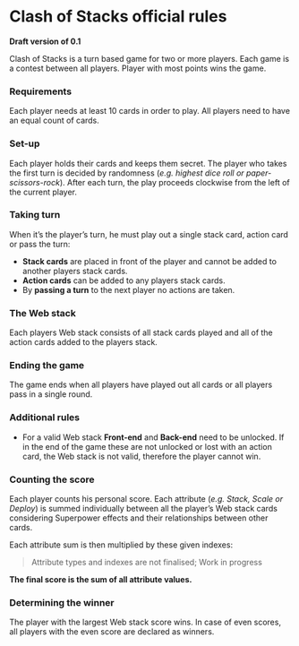 # **Clash of Stacks** official rules
**Draft version of 0.1**

Clash of Stacks is a turn based game for two or more players. Each game is a contest between all players. Player with most points wins the game.

### Requirements
Each player needs at least 10 cards in order to play. All players need to have an equal count of cards.

### Set-up
Each player holds their cards and keeps them secret. The player who takes the first turn is decided by randomness (_e.g. highest dice roll or paper-scissors-rock_).
After each turn, the play proceeds  clockwise from the left of the current player.

### Taking turn
When it’s the player’s turn, he must play out a single stack card, action card or pass the turn:
  - **Stack cards** are placed in front of the player and cannot be added to another players stack cards.
  - **Action cards** can be added to any players stack cards.
  - By **passing a turn** to the next player no actions are taken.

### The Web stack
Each players Web stack consists of all stack cards played and all of the action cards added to the players stack.

### Ending the game
The game ends when all players have played out all cards or all players pass in a single round.

### Additional rules
  - For a valid Web stack __Front-end__ and __Back-end__ need to be unlocked. If in the end of the game these are not unlocked or lost with an action card, the Web stack is not valid, therefore the player cannot win.

### Counting the score
Each player counts his personal score. Each attribute (_e.g. Stack, Scale or Deploy_) is summed individually between all the player’s Web stack cards considering Superpower effects and their relationships between other cards.

Each attribute sum is then multiplied by these given indexes:
> Attribute types and indexes are not finalised; Work in progress

__The final score is the sum of all attribute values.__


### Determining the winner
The player with the largest Web stack score wins. In case of even scores, all players with the even score are declared as winners.
